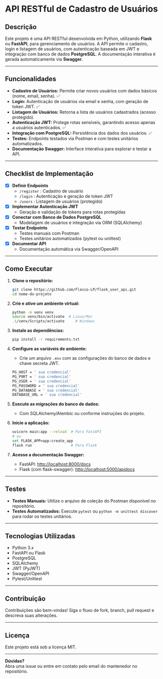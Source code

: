 # API RESTful de Cadastro de Usuários

## Descrição

Este projeto é uma API RESTful desenvolvida em Python, utilizando **Flask** ou **FastAPI**, para gerenciamento de usuários. A API permite o cadastro, login e listagem de usuários, com autenticação baseada em JWT e integração com banco de dados **PostgreSQL**. A documentação interativa é gerada automaticamente via **Swagger**.

---

## Funcionalidades

- **Cadastro de Usuários:** Permite criar novos usuários com dados básicos (nome, email, senha). ✅
- **Login:** Autenticação de usuários via email e senha, com geração de token JWT. ✅
- **Listagem de Usuários:** Retorna a lista de usuários cadastrados (acesso protegido).
- **Autenticação JWT:** Protege rotas sensíveis, garantindo acesso apenas a usuários autenticados. ✅
- **Integração com PostgreSQL:** Persistência dos dados dos usuários. ✅
- **Testes:** Endpoints testados via Postman e com testes unitários automatizados.
- **Documentação Swagger:** Interface interativa para explorar e testar a API.

---

## Checklist de Implementação

- [x] **Definir Endpoints**
  - `/register` : Cadastro de usuário
  - `/login` : Autenticação e geração de token JWT
  - `/users` : Listagem de usuários (protegido)
- [x] **Implementar Autenticação JWT**
  - Geração e validação de tokens para rotas protegidas
- [x] **Conectar com Banco de Dados PostgreSQL**
  - Modelagem de usuários e integração via ORM (SQLAlchemy)
- [x] **Testar Endpoints**
  - Testes manuais com Postman
  - Testes unitários automatizados (pytest ou unittest)
- [x] **Documentar API**
  - Documentação automática via Swagger/OpenAPI

---

## Como Executar

1. **Clone o repositório:**

    ```bash
    git clone https://github.com/Flavio-LP/flask_user_api.git
    cd nome-do-projeto
    ```

2. **Crie e ative um ambiente virtual:**

    ```bash
    python -m venv venv
    source venv/bin/activate  # Linux/Mac
    .\/venv/Scripts/activate     # Windows
    ```

3. **Instale as dependências:**

    ```bash
    pip install -r requirements.txt
    ```

4. **Configure as variáveis de ambiente:**
    - Crie um arquivo `.env` com as configurações do banco de dados e chave secreta JWT.

    ```bash
    PG_HOST = ' sua credencial'
    PG_PORT = ' sua credencial'
    PG_USER = ' sua credencial'
    PG_PASSWORD = ' sua credencial'
    PG_DATABASE = ' sua credencial'
    DATABASE_URL = ' sua credencial'
    ```

5. **Execute as migrações do banco de dados:**
    - Com SQLAlchemy/Alembic ou conforme instruções do projeto.

6. **Inicie a aplicação:**

    ```bash
    uvicorn main:app --reload  # Para FastAPI
    # ou
    set FLASK_APP=app:create_app 
    flask run                  # Para Flask
    ```

7. **Acesse a documentação Swagger:**
    - FastAPI: [http://localhost:8000/docs](http://localhost:8000/docs)
    - Flask (com flask-swagger): [http://localhost:5000/apidocs](http://localhost:5000/apidocs)

---

## Testes

- **Testes Manuais:** Utilize o arquivo de coleção do Postman disponível no repositório.
- **Testes Automatizados:** Execute `pytest` ou `python -m unittest discover` para rodar os testes unitários.

---

## Tecnologias Utilizadas

- Python 3.x
- FastAPI ou Flask
- PostgreSQL
- SQLAlchemy
- JWT (PyJWT)
- Swagger/OpenAPI
- Pytest/Unittest

---

## Contribuição

Contribuições são bem-vindas! Siga o fluxo de fork, branch, pull request e descreva suas alterações.

---

## Licença

Este projeto está sob a licença MIT.

---

**Dúvidas?**  
Abra uma issue ou entre em contato pelo email do mantenedor no repositório.
